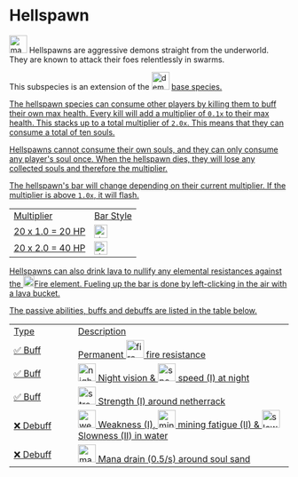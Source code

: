 # Hellspawn

<img src="item_magma_cream.png" alt="magma_cream" width="32" style="inline" title="Magma Cream"/> Hellspawns are aggressive demons straight from the underworld. They are known to attack their foes relentlessly in swarms.

<tip>This subspecies is an extension of the <img src="item_fire_charge.png" alt="demon_icon" width="32" style="inline" title="Demon Icon"/> <a href="Demon.md"/> base species.</tip>

<chapter title="Key Ability">

The hellspawn species can consume other players by killing them to buff their own max health.
Every kill will add a multiplier of `0.1x` to their max health.
This stacks up to a total multiplier of `2.0x`.
This means that they can consume a total of ten souls.

Hellspawns cannot consume their own souls, and they can only consume any player's soul once.
When the hellspawn dies, they will lose any collected souls and therefore the multiplier.

The hellspawn's bar will change depending on their current multiplier. If the multiplier is above `1.0x`, it will flash.

<table>
    <tr>
        <td>Multiplier</td>
        <td>Bar Style</td>
    </tr>
    <tr>
        <td>20 x 1.0 = 20 HP</td>
        <td><img src="demon_bar_1.png" alt="demon_bar" height="24" style="inline" title="Demon Bar"/></td>
    </tr>
    <tr>
        <td>20 x 2.0 = 40 HP</td>
        <td><img src="demon_bar_2.png" alt="demon_bar" height="24" style="inline" title="Demon Bar"/></td>
    </tr>
</table>

Hellspawns can also drink lava to nullify any elemental resistances against the <format color="IndianRed"><img src="element_fire.png" alt="element_fire" style="inline" width="20" title="Fire"/>Fire</format> element.
Fueling up the bar is done by left-clicking in the air with a lava bucket.

</chapter>

<chapter title="Passive Abilities">

The passive abilities, buffs and debuffs are listed in the table below.

<table>
    <tr>
        <td width="100">Type</td>
        <td>Description</td>
    </tr>
    <tr>
        <td>✅ Buff</td>
        <td>Permanent <img src="effect_fire_resistance.png" alt="fire_resistance_icon" width="32" style="inline" title="Fire resistance"/> fire resistance</td>
    </tr>
    <tr>
        <td>✅ Buff</td>
        <td><img src="effect_night_vision.png" alt="night_vision_icon" width="32" style="inline" title="Night vision"/> Night vision & <img src="effect_speed.png" alt="speed_icon" width="32" style="inline" title="Speed"/> speed (I) at night</td>
    </tr>
    <tr>
        <td>✅ Buff</td>
        <td><img src="effect_strength.png" alt="strength_icon" width="32" style="inline" title="Strength"/> Strength (I) around netherrack</td>
    </tr>
    <tr>
        <td>❌ Debuff</td>
        <td><img src="effect_weakness.png" alt="weakness_icon" width="32" style="inline" title="Weakness"/> Weakness (I), <img src="effect_mining_fatigue.png" alt="mining_fatigue_icon" width="32" style="inline" title="Mining Fatigue"/> mining fatigue (II) & <img src="effect_slowness.png" alt="slowness_icon" width="32" style="inline" title="Slowness"/> Slowness (II) in water</td>
    </tr>
    <tr>
        <td>❌ Debuff</td>
        <td><img src="effect_mana.png" alt="mana_icon" width="32" style="inline" title="Mana"/> Mana drain (0.5/s) around soul sand</td>
    </tr>
</table>

</chapter>